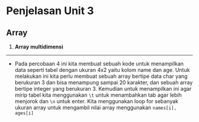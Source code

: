 # Penjelasan Unit 3
## Array
1. **Array multidimensi**
---
* Pada percobaan 4 ini kita membuat sebuah kode untuk menampilkan data seperti tabel dengan ukuran 4x2 yaitu kolom name dan age. Untuk melakukan ini kita perlu membuat sebuah array bertipe data char yang berukuran 3 dan bisa menampung sampai 20 karakter, dan sebuah array bertipe integer yang berukuran 3. Kemudian untuk menampilkan ini agar mirip tabel kita menggunakan `\t` untuk menambahkan tab agar lebih menjorok dan `\n` untuk enter. Kita menggunakan loop for sebanyak ukuran array untuk mengambil nilai array menggunakan `names[i], ages[i]`
